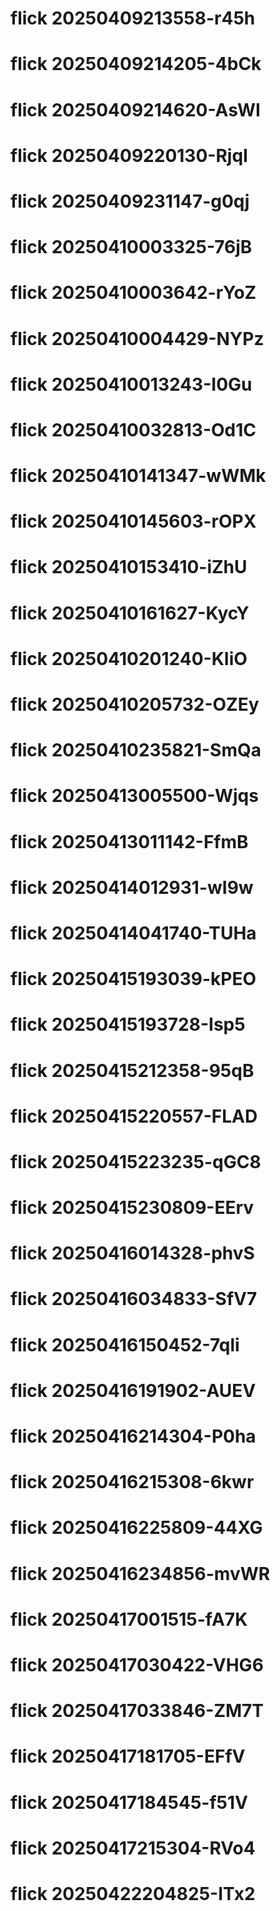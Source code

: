 # flick 20250409213558-r45h
# flick 20250409214205-4bCk
# flick 20250409214620-AsWI
# flick 20250409220130-RjqI
# flick 20250409231147-g0qj
# flick 20250410003325-76jB
# flick 20250410003642-rYoZ
# flick 20250410004429-NYPz
# flick 20250410013243-I0Gu
# flick 20250410032813-Od1C
# flick 20250410141347-wWMk
# flick 20250410145603-rOPX
# flick 20250410153410-iZhU
# flick 20250410161627-KycY
# flick 20250410201240-KIiO
# flick 20250410205732-OZEy
# flick 20250410235821-SmQa
# flick 20250413005500-Wjqs
# flick 20250413011142-FfmB
# flick 20250414012931-wI9w
# flick 20250414041740-TUHa
# flick 20250415193039-kPEO
# flick 20250415193728-Isp5
# flick 20250415212358-95qB
# flick 20250415220557-FLAD
# flick 20250415223235-qGC8
# flick 20250415230809-EErv
# flick 20250416014328-phvS
# flick 20250416034833-SfV7
# flick 20250416150452-7qli
# flick 20250416191902-AUEV
# flick 20250416214304-P0ha
# flick 20250416215308-6kwr
# flick 20250416225809-44XG
# flick 20250416234856-mvWR
# flick 20250417001515-fA7K
# flick 20250417030422-VHG6
# flick 20250417033846-ZM7T
# flick 20250417181705-EFfV
# flick 20250417184545-f51V
# flick 20250417215304-RVo4
# flick 20250422204825-ITx2
